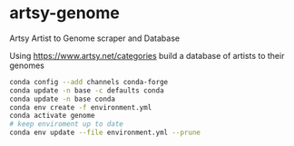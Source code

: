 # artsy-genome
Artsy Artist to Genome scraper and Database

Using https://www.artsy.net/categories build a database of artists to their genomes

```bash
conda config --add channels conda-forge
conda update -n base -c defaults conda
conda update -n base conda
conda env create -f environment.yml
conda activate genome
# keep enviroment up to date
conda env update --file environment.yml --prune
```